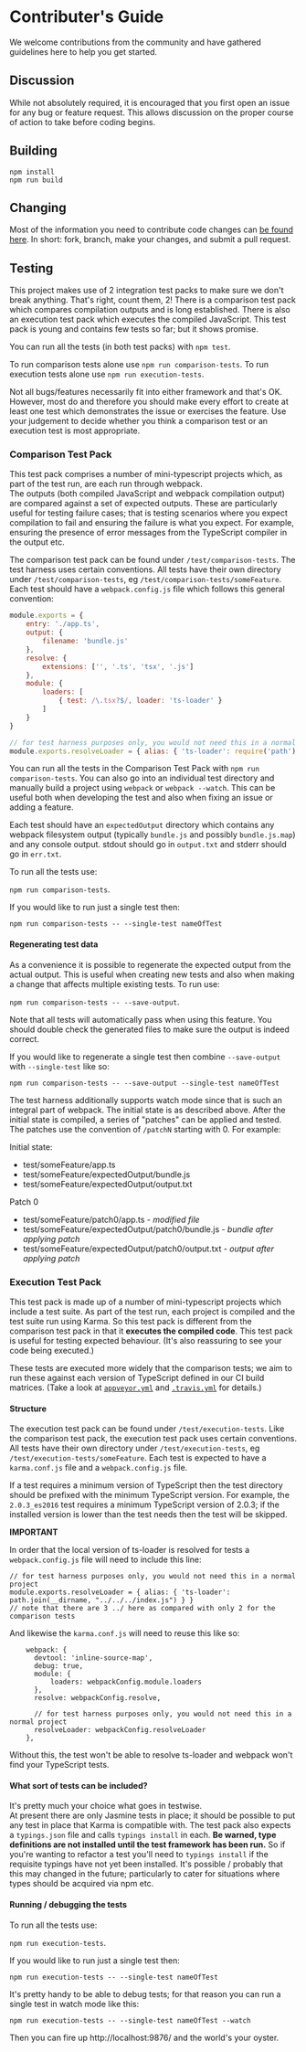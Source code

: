 # Contributer's Guide

We welcome contributions from the community and have gathered guidelines 
here to help you get started.

## Discussion

While not absolutely required, it is encouraged that you first open an issue 
for any bug or feature request. This allows discussion on the proper course of
action to take before coding begins.

## Building

```shell
npm install
npm run build
```

## Changing

Most of the information you need to contribute code changes can [be found here](https://guides.github.com/activities/contributing-to-open-source/).
In short: fork, branch, make your changes, and submit a pull request.

## Testing

This project makes use of 2 integration test packs to make sure we don't break
anything. That's right, count them, 2! There is a comparison test pack which 
compares compilation outputs and is long established.  There is also an execution 
test pack which executes the compiled JavaScript. This test pack is young and contains
few tests so far; but it shows promise.

You can run all the tests (in both test packs) with `npm test`.

To run comparison tests alone use `npm run comparison-tests`.
To run execution tests alone use `npm run execution-tests`.

Not all bugs/features necessarily fit into either framework and
that's OK. However, most do and therefore you should make every effort to
create at least one test which demonstrates the issue or exercises the feature.
Use your judgement to decide whether you think a comparison test or an
execution test is most appropriate.

### Comparison Test Pack

This test pack comprises a number of mini-typescript projects which, as part of the test run, are each run through webpack.  
The outputs (both compiled JavaScript and webpack compilation output) are compared against a set of expected 
outputs. These are particularly useful for testing failure cases; that is testing scenarios where you expect compilation
to fail and ensuring the failure is what you expect. For example, ensuring the presence of error messages from the TypeScript 
compiler in the output etc.

The comparison test pack can be found under `/test/comparison-tests`.
The test harness uses certain conventions. All tests have their own directory
under `/test/comparison-tests`, eg `/test/comparison-tests/someFeature`. Each test should have a
`webpack.config.js` file which follows this general convention:

```javascript
module.exports = {
    entry: './app.ts',
    output: {
        filename: 'bundle.js'
    },
    resolve: {
        extensions: ['', '.ts', 'tsx', '.js']
    },
    module: {
        loaders: [
            { test: /\.tsx?$/, loader: 'ts-loader' }
        ]
    }
}

// for test harness purposes only, you would not need this in a normal project
module.exports.resolveLoader = { alias: { 'ts-loader': require('path').join(__dirname, "../../index.js") } }
```

You can run all the tests in the Comparison Test Pack with `npm run comparison-tests`. 
You can also go into an individual test
directory and manually build a project using `webpack` or `webpack --watch`.
This can be useful both when developing the test and also when fixing an issue
or adding a feature.

Each test should have an `expectedOutput` directory which contains any webpack
filesystem output (typically `bundle.js` and possibly `bundle.js.map`) and any 
console output. stdout should go in `output.txt` and stderr should go in
`err.txt`.

To run all the tests use:

`npm run comparison-tests`.

If you would like to run just a single test then:

`npm run comparison-tests -- --single-test nameOfTest`

#### Regenerating test data

As a convenience it is possible to regenerate the expected output from the 
actual output. This is useful when creating new tests and also when making a
change that affects multiple existing tests. To run use:

`npm run comparison-tests -- --save-output`. 

Note that all tests will automatically pass when
using this feature. You should double check the generated files to make sure
the output is indeed correct.

If you would like to regenerate a single test then combine `--save-output` with 
`--single-test` like so:

`npm run comparison-tests -- --save-output --single-test nameOfTest`

The test harness additionally supports watch mode since that is such an
integral part of webpack. The initial state is as described above. After the
initial state is compiled, a series of "patches" can be applied and tested. The
patches use the convention of `/patchN` starting with 0. For example:

Initial state:
- test/someFeature/app.ts
- test/someFeature/expectedOutput/bundle.js
- test/someFeature/expectedOutput/output.txt

Patch 0
- test/someFeature/patch0/app.ts - *modified file*
- test/someFeature/expectedOutput/patch0/bundle.js - *bundle after applying patch*
- test/someFeature/expectedOutput/patch0/output.txt - *output after applying patch*

### Execution Test Pack

This test pack is made up of a number of mini-typescript projects which include a test suite. 
As part of the test run, each project is compiled and the test suite run using Karma. So this 
test pack is different from the comparison test pack in that it **executes the compiled code**. 
This test pack is useful for testing expected behaviour.  (It's also reassuring to see your
code being executed.)

These tests are executed more widely that the comparison tests; we aim to run these against each 
version of TypeScript defined in our CI build matrices. (Take a look at [`appveyor.yml`](appveyor.yml)
and [`.travis.yml`](.travis.yml) for details.)

#### Structure

The execution test pack can be found under `/test/execution-tests`.
Like the comparison test pack, the execution test pack uses certain conventions.
All tests have their own directory under `/test/execution-tests`, eg `/test/execution-tests/someFeature`. 
Each test is expected to have a `karma.conf.js` file and a `webpack.config.js` file.

If a test requires a minimum version of TypeScript then the test directory should be
prefixed with the minimum TypeScript version.  For example, the `2.0.3_es2016` test requires
a minimum TypeScript version of 2.0.3; if the installed version is lower than the test
needs then the test will be skipped.

**IMPORTANT**

In order that the local version of ts-loader is resolved for tests a `webpack.config.js` file will need
to include this line:

```
// for test harness purposes only, you would not need this in a normal project
module.exports.resolveLoader = { alias: { 'ts-loader': path.join(__dirname, "../../../index.js") } }
// note that there are 3 ../ here as compared with only 2 for the comparison tests
```

And likewise the `karma.conf.js` will need to reuse this like so:

```
    webpack: {
      devtool: 'inline-source-map',
      debug: true,
      module: {
          loaders: webpackConfig.module.loaders
      },
      resolve: webpackConfig.resolve,

      // for test harness purposes only, you would not need this in a normal project
      resolveLoader: webpackConfig.resolveLoader
    },
```

Without this, the test won't be able to resolve ts-loader and webpack won't find your TypeScript tests.

#### What sort of tests can be included?

It's pretty much your choice what goes in testwise.  
At present there are only Jasmine tests in place;
it should be possible to put any test in place that Karma is compatible with. The test pack also expects
a `typings.json` file and calls `typings install` in each. **Be warned, type definitions are not installed
until the test framework has been run.**  So if you're wanting to refactor a test you'll need to 
`typings install` if the requisite typings have not yet been installed. It's possible / probably 
that this may changed in the future; 
particularly to cater for situations where types should be acquired via npm etc.

#### Running / debugging the tests

To run all the tests use:

`npm run execution-tests`.

If you would like to run just a single test then:

`npm run execution-tests -- --single-test nameOfTest`

It's pretty handy to be able to debug tests; for that reason you can run a single test in watch mode like this:

`npm run execution-tests -- --single-test nameOfTest --watch`

Then you can fire up http://localhost:9876/ and the world's your oyster.
